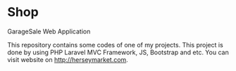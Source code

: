 # Shop
GarageSale Web Application

This repository contains some codes of one of my projects. This project is done by using PHP Laravel MVC Framework, JS, Bootstrap and etc. You can visit website on http://herseymarket.com.
